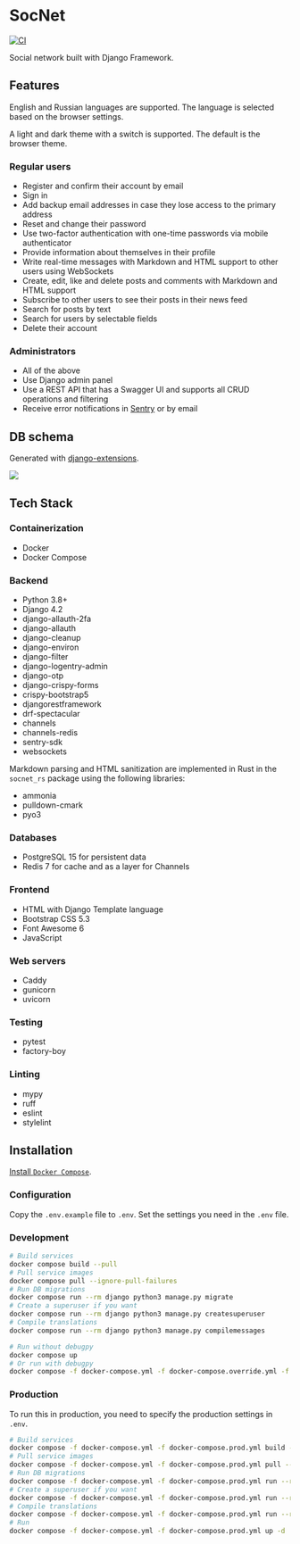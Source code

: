 # SocNet

[![CI](https://github.com/monosans/socnet/actions/workflows/ci.yml/badge.svg)](https://github.com/monosans/socnet/actions/workflows/ci.yml)

Social network built with Django Framework.

## Features

English and Russian languages ​​are supported. The language is selected based on the browser settings.

A light and dark theme with a switch is supported. The default is the browser theme.

### Regular users

- Register and confirm their account by email
- Sign in
- Add backup email addresses in case they lose access to the primary address
- Reset and change their password
- Use two-factor authentication with one-time passwords via mobile authenticator
- Provide information about themselves in their profile
- Write real-time messages with Markdown and HTML support to other users using WebSockets
- Create, edit, like and delete posts and comments with Markdown and HTML support
- Subscribe to other users to see their posts in their news feed
- Search for posts by text
- Search for users by selectable fields
- Delete their account

### Administrators

- All of the above
- Use Django admin panel
- Use a REST API that has a Swagger UI and supports all CRUD operations and filtering
- Receive error notifications in [Sentry](https://sentry.io/) or by email

## DB schema

Generated with [django-extensions](https://github.com/django-extensions/django-extensions).

![](https://user-images.githubusercontent.com/76561516/224795816-22bf775e-ced0-44ca-a8ef-b3501179a182.png)

## Tech Stack

### Containerization

- Docker
- Docker Compose

### Backend

- Python 3.8+
- Django 4.2
- django-allauth-2fa
- django-allauth
- django-cleanup
- django-environ
- django-filter
- django-logentry-admin
- django-otp
- django-crispy-forms
- crispy-bootstrap5
- djangorestframework
- drf-spectacular
- channels
- channels-redis
- sentry-sdk
- websockets

Markdown parsing and HTML sanitization are implemented in Rust in the `socnet_rs` package using the following libraries:

- ammonia
- pulldown-cmark
- pyo3

### Databases

- PostgreSQL 15 for persistent data
- Redis 7 for cache and as a layer for Channels

### Frontend

- HTML with Django Template language
- Bootstrap CSS 5.3
- Font Awesome 6
- JavaScript

### Web servers

- Caddy
- gunicorn
- uvicorn

### Testing

- pytest
- factory-boy

### Linting

- mypy
- ruff
- eslint
- stylelint

## Installation

[Install `Docker Compose`](https://docs.docker.com/compose/install/).

### Configuration

Copy the `.env.example` file to `.env`. Set the settings you need in the `.env` file.

### Development

```bash
# Build services
docker compose build --pull
# Pull service images
docker compose pull --ignore-pull-failures
# Run DB migrations
docker compose run --rm django python3 manage.py migrate
# Create a superuser if you want
docker compose run --rm django python3 manage.py createsuperuser
# Compile translations
docker compose run --rm django python3 manage.py compilemessages

# Run without debugpy
docker compose up
# Or run with debugpy
docker compose -f docker-compose.yml -f docker-compose.override.yml -f docker-compose.debugpy.yml up
```

### Production

To run this in production, you need to specify the production settings in `.env`.

```bash
# Build services
docker compose -f docker-compose.yml -f docker-compose.prod.yml build --pull
# Pull service images
docker compose -f docker-compose.yml -f docker-compose.prod.yml pull --ignore-pull-failures
# Run DB migrations
docker compose -f docker-compose.yml -f docker-compose.prod.yml run --rm django python3 manage.py migrate
# Create a superuser if you want
docker compose -f docker-compose.yml -f docker-compose.prod.yml run --rm django python3 manage.py createsuperuser
# Compile translations
docker compose -f docker-compose.yml -f docker-compose.prod.yml run --rm django python3 manage.py compilemessages
# Run
docker compose -f docker-compose.yml -f docker-compose.prod.yml up -d
```
